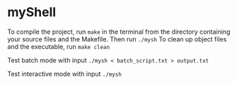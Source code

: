 # myShell

To compile the project, run `make` in the terminal from the directory containing your source files and the Makefile. Then run `./mysh`
To clean up object files and the executable, run `make clean`

Test batch mode with input `./mysh < batch_script.txt > output.txt `

Test interactive mode with input `./mysh`